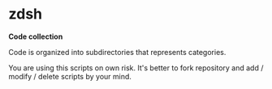 # zdsh

**Code collection**

Code is organized into subdirectories that represents categories.

You are using this scripts on own risk. It's better to fork repository and add / modify / delete scripts by your mind.
